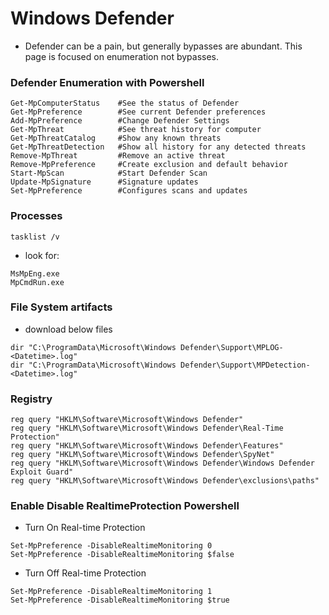 # Windows Defender

* Defender can be a pain, but generally bypasses are abundant. This page is focused on enumeration not bypasses.

### Defender Enumeration with Powershell

```
Get-MpComputerStatus    #See the status of Defender 
Get-MpPreference        #See current Defender preferences
Add-MpPreference        #Change Defender Settings
Get-MpThreat            #See threat history for computer
Get-MpThreatCatalog     #Show any known threats
Get-MpThreatDetection   #Show all history for any detected threats
Remove-MpThreat         #Remove an active threat
Remove-MpPreference     #Create exclusion and default behavior 
Start-MpScan            #Start Defender Scan
Update-MpSignature      #Signature updates
Set-MpPreference        #Configures scans and updates     
```

### Processes&#x20;

```
tasklist /v 
```

* look for:

```
MsMpEng.exe
MpCmdRun.exe
```

### File System artifacts&#x20;

* download below files

```
dir "C:\ProgramData\Microsoft\Windows Defender\Support\MPLOG-<Datetime>.log"
dir "C:\ProgramData\Microsoft\Windows Defender\Support\MPDetection-<Datetime>.log"
```

### Registry&#x20;

```
reg query "HKLM\Software\Microsoft\Windows Defender"
reg query "HKLM\Software\Microsoft\Windows Defender\Real-Time Protection"
reg query "HKLM\Software\Microsoft\Windows Defender\Features"
reg query "HKLM\Software\Microsoft\Windows Defender\SpyNet"
reg query "HKLM\Software\Microsoft\Windows Defender\Windows Defender Exploit Guard"
reg query "HKLM\Software\Microsoft\Windows Defender\exclusions\paths"
```

### Enable Disable RealtimeProtection Powershell

* Turn On Real-time Protection

```
Set-MpPreference -DisableRealtimeMonitoring 0​​
Set-MpPreference -DisableRealtimeMonitoring $false
```

* Turn Off Real-time Protection

```
Set-MpPreference -DisableRealtimeMonitoring 1
Set-MpPreference -DisableRealtimeMonitoring $true
```
